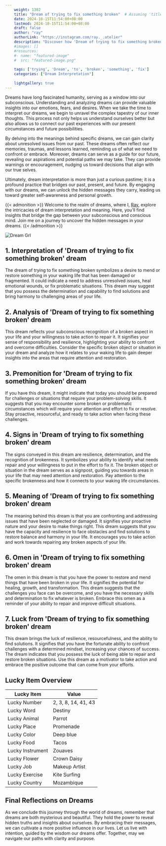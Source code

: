 ```yaml
---
    weight: 1302
    title: "Dream of trying to fix something broken"  # Assuming 'title' column exists
    date: 2024-10-15T11:54:00+08:00
    lastmod: 2024-10-15T11:54:00+08:00
    draft: false
    author: "ray"
    authorLink: "https://instagram.com/ray._.atelier"
    description: "Discover how 'Dream of trying to fix something broken' can interpret your future and uncover its significant meanings in your life."
    #images: []
    #resources:
    #- name: "featured-image"
    #  src: "featured-image.png"
    
    tags: ['trying', 'Dream', 'to', 'broken', 'something', 'fix']
    categories: ["Dream Interpretation"]
    
    lightgallery: true
---
```

    
Dreams have long fascinated humanity, serving as a window into our subconscious. Understanding and analyzing dreams can provide valuable insights into our emotions, fears, and desires. When we take the time to interpret our dreams, we begin to unravel the complex tapestry of our inner thoughts. This process not only helps us understand ourselves better but also allows us to connect our past experiences with our present circumstances and future possibilities.

By delving into the meanings behind specific dreams, we can gain clarity about unresolved issues from our past. These dreams often reflect our memories, traumas, and lessons learned, reminding us of what we need to confront or embrace. Moreover, dreams can serve as a guide for our future, revealing our aspirations and potential paths we may take. They can provide warnings or encouragement, nudging us toward decisions that align with our true selves.

Ultimately, dream interpretation is more than just a curious pastime; it is a profound practice that bridges our past, present, and future. By engaging with our dreams, we can unlock the hidden messages they carry, leading us toward greater self-awareness and personal growth.

{{< admonition >}}
Welcome to the realm of dreams, where I, [Ray](https://instagram.com/ray._.atelier), explore the intricacies of dream interpretation and meaning. Here, you’ll find insights that bridge the gap between your subconscious and conscious mind. Join me on a journey to uncover the hidden messages in your dreams.
{{< /admonition >}}

![Dream Grl](https://cdn.pixabay.com/photo/2017/11/02/03/35/gothic-2910057_1280.jpg "Dream Grl")

## 1. Interpretation of 'Dream of trying to fix something broken' dream
 The dream of trying to fix something broken symbolizes a desire to mend or restore something in your waking life that has been damaged or fragmented. It could indicate a need to address unresolved issues, heal emotional wounds, or fix problematic situations. This dream may suggest that you possess the determination and capability to find solutions and bring harmony to challenging areas of your life.

## 2. Analysis of 'Dream of trying to fix something broken' dream
 This dream reflects your subconscious recognition of a broken aspect in your life and your willingness to take action to repair it. It signifies your sense of responsibility and resilience, highlighting your ability to confront and overcome difficulties. Consider the specific broken object or situation in your dream and analyze how it relates to your waking life to gain deeper insights into the areas that require attention and restoration.

## 3. Premonition for 'Dream of trying to fix something broken' dream
 If you have this dream, it might indicate that today you should be prepared for challenges or situations that require your problem-solving skills. It suggests that you may encounter some broken or problematic circumstances which will require your attention and effort to fix or resolve. Stay proactive, resourceful, and ready to take action when facing these challenges.

## 4. Signs in 'Dream of trying to fix something broken' dream
 The signs conveyed in this dream are resilience, determination, and the recognition of brokenness. It symbolizes your ability to identify what needs repair and your willingness to put in the effort to fix it. The broken object or situation in the dream serves as a signpost, guiding you towards areas in your life that may need attention and restoration. Pay attention to the specific brokenness and how it connects to your waking life circumstances.

## 5. Meaning of 'Dream of trying to fix something broken' dream
 The meaning behind this dream is that you are confronting and addressing issues that have been neglected or damaged. It signifies your proactive nature and your desire to make things right. This dream suggests that you have the capacity and resilience to face obstacles and find solutions to restore balance and harmony in your life. It encourages you to take action and work towards repairing any broken aspects of your life.

## 6. Omen in 'Dream of trying to fix something broken' dream
 The omen in this dream is that you have the power to restore and mend things that have been broken in your life. It signifies the potential for healing, growth, and transformation. This dream suggests that the challenges you face can be overcome, and you have the necessary skills and determination to fix whatever is broken. Embrace this omen as a reminder of your ability to repair and improve difficult situations.

## 7. Luck from 'Dream of trying to fix something broken' dream
 This dream brings the luck of resilience, resourcefulness, and the ability to find solutions. It signifies that you have the fortunate ability to confront challenges with a determined mindset, increasing your chances of success. The dream indicates that you possess the luck of being able to repair and restore broken situations. Use this dream as a motivator to take action and embrace the positive outcome that can come from your efforts.

## Lucky Item Overview
| Lucky Item          | Value              |
|---------------|--------------------|
| Lucky Number        | 2, 3, 8, 14, 41, 43  |
| Lucky Word          | Destiny |
| Lucky Animal        | Parrot |
| Lucky Place         | Promenade     |
| Lucky Color         | Deep blue     |
| Lucky Food          | Tacos      |
| Lucky Instrument    | Zouaves |
| Lucky Flower        | Crown Daisy    |
| Lucky Job           | Makeup Artist       |
| Lucky Exercise      | Kite Surfing  |
| Lucky Country       | Mozambique    |


##  Final Reflections on Dreams

As we conclude this journey through the world of dreams, remember that dreams are both mysterious and beautiful. They hold the power to reveal hidden truths and insights about ourselves. By embracing their messages, we can cultivate a more positive influence in our lives. Let us live with intention, guided by the wisdom our dreams offer. Together, may we navigate our paths with clarity and purpose.
